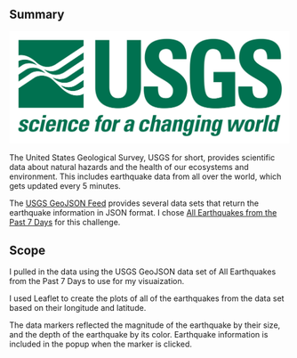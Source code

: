 ## Summary

![1-Logo](Images/1-Logo.png)

The United States Geological Survey, USGS for short, provides scientific data about natural hazards and the health of our ecosystems and environment. This includes earthquake data from all over the world, which gets updated every 5 minutes. 

The [USGS GeoJSON Feed](http://earthquake.usgs.gov/earthquakes/feed/v1.0/geojson.php) provides several data sets that return the earthquake information in JSON format. I chose [All Earthquakes from the Past 7 Days](https://earthquake.usgs.gov/earthquakes/feed/v1.0/summary/all_week.geojson) for this challenge.

## Scope
I pulled in the data using the USGS GeoJSON data set of All Earthquakes from the Past 7 Days to use for my visuaization.

I used Leaflet to create the plots of all of the earthquakes from the data set based on their longitude and latitude.

The data markers reflected the magnitude of the earthquake by their size, and the depth of the earthquake by its color. Earthquake information is included in the popup when the marker is clicked.
